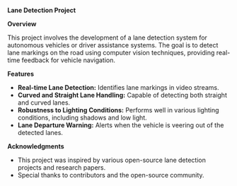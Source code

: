 **Lane Detection Project**

**Overview**

This project involves the development of a lane detection system for autonomous vehicles or driver assistance systems. The goal is to detect lane markings on the road using computer vision techniques, providing real-time feedback for vehicle navigation.

**Features**

- **Real-time Lane Detection:** Identifies lane markings in video streams.
- **Curved and Straight Lane Handling:** Capable of detecting both straight and curved lanes.
- **Robustness to Lighting Conditions:** Performs well in various lighting conditions, including shadows and low light.
- **Lane Departure Warning:** Alerts when the vehicle is veering out of the detected lanes.

**Acknowledgments**

- This project was inspired by various open-source lane detection projects and research papers.
- Special thanks to contributors and the open-source community.

